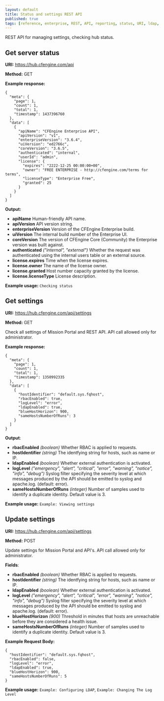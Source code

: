 ```yaml
---
layout: default
title: Status and settings REST API
published: true
tags: [reference, enterprise, REST, API, reporting, status, URI, ldap, settings]
---
```


REST API for managing settings, checking hub status.

## Get server status

**URI:** https://hub.cfengine.com/api

**Method:** GET

**Example response:**

```
{
  "meta": {
    "page": 1,
    "count": 1,
    "total": 1,
    "timestamp": 1437396760
  },
  "data": [
    {
      "apiName": "CFEngine Enterprise API",
      "apiVersion": "v1",
      "enterpriseVersion": "3.6.4",
      "uiVersion": "ed2766c",
      "coreVersion": "3.6.5",
      "authenticated": "internal",
      "userId": "admin",
      "license": {
        "expires": "2222-12-25 00:00:00+00",
        "owner": "FREE ENTERPRISE - http://cfengine.com/terms for terms",
        "licenseType": "Enterprise Free",
        "granted": 25
      }
    }
  ]
}
```

**Output:**

* **apiName**
    Human-friendly API name.
* **apiVersion**
    API version string.
* **enterpriseVersion**
    Version of the CFEngine Enterprise build.
* **uiVersion**
    The internal build number of the Enterprise UI.
* **coreVersion**
    The version of CFEngine Core (Community) the Enterprise version was built against.
* **authenticated** *("internal", "external")*
    Whether the request was authenticated using the internal users table or an external source.
* **license.expires**
    Time when the license expires.
* **license.owner**
    The name of the license owner.
* **license.granted**
    Host number capacity granted by the license.
* **license.licenseType**
    License description.

**Example usage:** `Checking status`

## Get settings

**URI:** https://hub.cfengine.com/api/settings

**Method:** GET

Check all settings of Mission Portal and REST API.
API call allowed only for administrator.

**Example response:**

```
{
  "meta": {
    "page": 1,
    "count": 1,
    "total": 1,
    "timestamp": 1350992335
  },
  "data": [
    {
      "hostIdentifier": "default.sys.fqhost",
      "rbacEnabled": true,
      "logLevel": "error",
      "ldapEnabled": true,
      "blueHostHorizon": 900,
      "sameHostsNumberOfRuns": 3
    }
  ]
}
```

**Output**:

* **rbacEnabled** *(boolean)*
    Whether RBAC is applied to requests.
* **hostIdentifier** *(string)*
    The identfying string for hosts, such as name or IP.
* **ldapEnabled** *(boolean)*
    Whether external authentication is activated.
* **logLevel** *("emergency", "alert", "critical", "error", "warning", "notice", "info", "debug")*
    Syslog filter specifying the severity level at which messages produced by the API should be emitted to syslog and apache.log. (default: error).
* **sameHostsNumberOfRuns** *(integer)*
    Number of samples used to identify a duplicate identity. Default value is 3.


**Example usage:** `Example: Viewing settings`

## Update settings

**URI:** https://hub.cfengine.com/api/settings

**Method:** POST

Update settings for Mission Portal and API's. API call allowed only for
administrator.

**Fields**:

* **rbacEnabled** *(boolean)*
    Whether RBAC is applied to requests.
* **hostIdentifier** *(string)*
    The identfying string for hosts, such as name or IP.
* **ldapEnabled** *(boolean)*
    Whether external authentication is activated.
* **logLevel** *("emergency", "alert", "critical", "error", "warning", "notice", "info", "debug")*
    Syslog filter specifying the severity level at which messages produced by the API should be emitted to syslog and apache.log. (default: error).
* **blueHostHorizon** *(900)*
    Threshold in minutes that hosts are unreachable before they are considered a health issue.
* **sameHostsNumberOfRuns** *(integer)*
    Number of samples used to identify a duplicate identity. Default value is 3.


**Example Request Body:**

```
{
  "hostIdentifier": "default.sys.fqhost",
  "rbacEnabled": false,
  "logLevel": "error",
  "ldapEnabled": true,
  "blueHostHorizon": 900,
  "sameHostsNumberOfRuns": 5
}
```

**Example usage:** `Example: Configuring LDAP`, `Example: Changing The Log Level`
